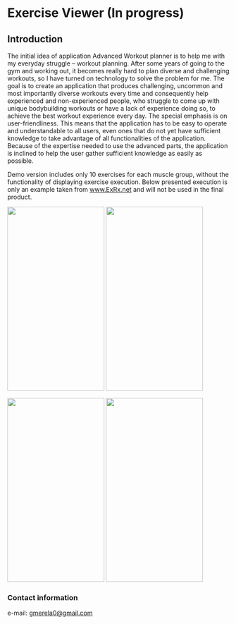 # Exercise Viewer (In progress)

## Introduction
The initial idea of application Advanced Workout planner is to help me with my everyday struggle – workout planning.
After some years of going to the gym and working out, it becomes really hard to plan diverse and challenging workouts, so I have turned on technology to solve the problem for me.
The goal is to create an application that produces challenging, uncommon and most importantly diverse workouts every time and consequently help experienced and non-experienced people, who struggle to come up with unique bodybuilding workouts or have a lack of experience doing so, to achieve the best workout experience every day.
The special emphasis is on user-friendliness.
This means that the application has to be easy to operate and understandable to all users, even ones that do not yet have sufficient knowledge to take advantage of all functionalities of the application.
Because of the expertise needed to use the advanced parts, the application is inclined to help the user gather sufficient knowledge as easily as possible.

Demo version includes only 10 exercises for each muscle group, without the functionality of displaying exercise execution.
Below presented execution is only an example taken from www.ExRx.net and will not be used in the final product.

<p float="left">
<img src="https://github.com/gaspermerela/advanced_workout_planner_demo/blob/master/screenshots/Main_Screen.jpg" width="220" height="417" />

<img src="https://github.com/gaspermerela/advanced_workout_planner_demo/blob/master/screenshots/Exercises_Display.jpg" width="220" height="417" />

</p>

<p float="left">
<img src="https://github.com/gaspermerela/advanced_workout_planner_demo/blob/master/screenshots/Filters_Display.jpg" width="220" height="417" />

<img src="https://github.com/gaspermerela/advanced_workout_planner_demo/blob/master/screenshots/Gif_Display.jpg" width="220" height="417" />
</p>


### Contact information
e-mail: gmerela0@gmail.com
